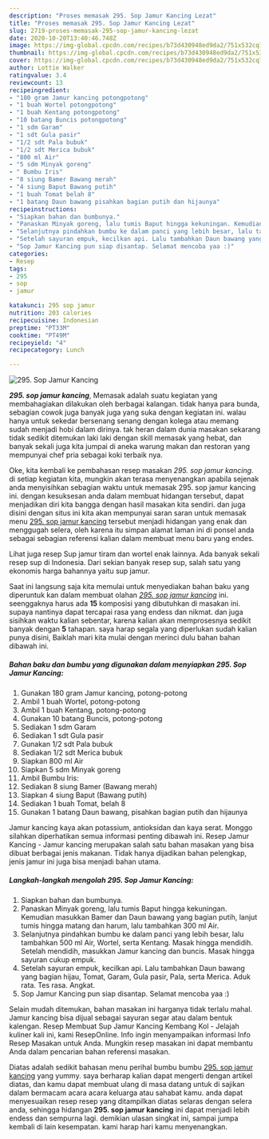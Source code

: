 ```yaml
---
description: "Proses memasak 295. Sop Jamur Kancing Lezat"
title: "Proses memasak 295. Sop Jamur Kancing Lezat"
slug: 2719-proses-memasak-295-sop-jamur-kancing-lezat
date: 2020-10-20T13:40:46.748Z
image: https://img-global.cpcdn.com/recipes/b73d430948ed9da2/751x532cq70/295-sop-jamur-kancing-foto-resep-utama.jpg
thumbnail: https://img-global.cpcdn.com/recipes/b73d430948ed9da2/751x532cq70/295-sop-jamur-kancing-foto-resep-utama.jpg
cover: https://img-global.cpcdn.com/recipes/b73d430948ed9da2/751x532cq70/295-sop-jamur-kancing-foto-resep-utama.jpg
author: Lottie Walker
ratingvalue: 3.4
reviewcount: 13
recipeingredient:
- "180 gram Jamur kancing potongpotong"
- "1 buah Wortel potongpotong"
- "1 buah Kentang potongpotong"
- "10 batang Buncis potongpotong"
- "1 sdm Garam"
- "1 sdt Gula pasir"
- "1/2 sdt Pala bubuk"
- "1/2 sdt Merica bubuk"
- "800 ml Air"
- "5 sdm Minyak goreng"
- " Bumbu Iris"
- "8 siung Bamer Bawang merah"
- "4 siung Baput Bawang putih"
- "1 buah Tomat belah 8"
- "1 batang Daun bawang pisahkan bagian putih dan hijaunya"
recipeinstructions:
- "Siapkan bahan dan bumbunya."
- "Panaskan Minyak goreng, lalu tumis Baput hingga kekuningan. Kemudian masukkan Bamer dan Daun bawang yang bagian putih, lanjut tumis hingga matang dan harum, lalu tambahkan 300 ml Air."
- "Selanjutnya pindahkan bumbu ke dalam panci yang lebih besar, lalu tambahkan 500 ml Air, Wortel, serta Kentang. Masak hingga mendidih. Setelah mendidih, masukkan Jamur kancing dan buncis. Masak hingga sayuran cukup empuk."
- "Setelah sayuran empuk, kecilkan api. Lalu tambahkan Daun bawang yang bagian hijau, Tomat, Garam, Gula pasir, Pala, serta Merica. Aduk rata. Tes rasa. Angkat."
- "Sop Jamur Kancing pun siap disantap. Selamat mencoba yaa :)"
categories:
- Resep
tags:
- 295
- sop
- jamur

katakunci: 295 sop jamur 
nutrition: 203 calories
recipecuisine: Indonesian
preptime: "PT33M"
cooktime: "PT49M"
recipeyield: "4"
recipecategory: Lunch

---
```



![295. Sop Jamur Kancing](https://img-global.cpcdn.com/recipes/b73d430948ed9da2/751x532cq70/295-sop-jamur-kancing-foto-resep-utama.jpg)

<b><i>295. sop jamur kancing</i></b>, Memasak adalah suatu kegiatan yang membahagiakan dilakukan oleh berbagai kalangan. tidak hanya para bunda, sebagian cowok juga banyak juga yang suka dengan kegiatan ini. walau hanya untuk sekedar bersenang senang dengan kolega atau memang sudah menjadi hobi dalam dirinya. tak heran dalam dunia masakan sekarang tidak sedikit ditemukan laki laki dengan skill memasak yang hebat, dan banyak sekali juga kita jumpai di aneka warung makan dan restoran yang mempunyai chef pria sebagai koki terbaik nya.

Oke, kita kembali ke pembahasan resep masakan <i>295. sop jamur kancing</i>. di setiap kegiatan kita, mungkin akan terasa menyenangkan apabila sejenak anda menyisihkan sebagian waktu untuk memasak 295. sop jamur kancing ini. dengan kesuksesan anda dalam membuat hidangan tersebut, dapat menjadikan diri kita bangga dengan hasil masakan kita sendiri. dan juga disini dengan situs ini kita akan mempunyai saran saran untuk memasak menu <u>295. sop jamur kancing</u> tersebut menjadi hidangan yang enak dan menggugah selera, oleh karena itu simpan alamat laman ini di ponsel anda sebagai sebagian referensi kalian dalam membuat menu baru yang endes.

Lihat juga resep Sup jamur tiram dan wortel enak lainnya. Ada banyak sekali resep sup di Indonesia. Dari sekian banyak resep sup, salah satu yang ekonomis harga bahannya yaitu sup jamur.


Saat ini langsung saja kita memulai untuk menyediakan bahan baku yang diperuntuk kan dalam membuat olahan <u><i>295. sop jamur kancing</i></u> ini. seenggaknya harus ada <b>15</b> komposisi yang dibutuhkan di masakan ini. supaya nantinya dapat tercapai rasa yang endess dan nikmat. dan juga sisihkan waktu kalian sebentar, karena kalian akan memprosesnya sedikit banyak dengan <b>5</b> tahapan. saya harap segala yang diperlukan sudah kalian punya disini, Baiklah mari kita mulai dengan merinci dulu bahan bahan dibawah ini.

<!--inarticleads1-->

##### Bahan baku dan bumbu yang digunakan dalam menyiapkan 295. Sop Jamur Kancing:

1. Gunakan 180 gram Jamur kancing, potong-potong
1. Ambil 1 buah Wortel, potong-potong
1. Ambil 1 buah Kentang, potong-potong
1. Gunakan 10 batang Buncis, potong-potong
1. Sediakan 1 sdm Garam
1. Sediakan 1 sdt Gula pasir
1. Gunakan 1/2 sdt Pala bubuk
1. Sediakan 1/2 sdt Merica bubuk
1. Siapkan 800 ml Air
1. Siapkan 5 sdm Minyak goreng
1. Ambil  Bumbu Iris:
1. Sediakan 8 siung Bamer (Bawang merah)
1. Siapkan 4 siung Baput (Bawang putih)
1. Sediakan 1 buah Tomat, belah 8
1. Gunakan 1 batang Daun bawang, pisahkan bagian putih dan hijaunya


Jamur kancing kaya akan potassium, antioksidan dan kaya serat. Monggo silahkan diperhatikan semua informasi penting dibawah ini. Resep Jamur Kancing - Jamur kancing merupakan salah satu bahan masakan yang bisa dibuat berbagai jenis makanan. Tidak hanya dijadikan bahan pelengkap, jenis jamur ini juga bisa menjadi bahan utama. 

<!--inarticleads2-->

##### Langkah-langkah mengolah 295. Sop Jamur Kancing:

1. Siapkan bahan dan bumbunya.
1. Panaskan Minyak goreng, lalu tumis Baput hingga kekuningan. Kemudian masukkan Bamer dan Daun bawang yang bagian putih, lanjut tumis hingga matang dan harum, lalu tambahkan 300 ml Air.
1. Selanjutnya pindahkan bumbu ke dalam panci yang lebih besar, lalu tambahkan 500 ml Air, Wortel, serta Kentang. Masak hingga mendidih. Setelah mendidih, masukkan Jamur kancing dan buncis. Masak hingga sayuran cukup empuk.
1. Setelah sayuran empuk, kecilkan api. Lalu tambahkan Daun bawang yang bagian hijau, Tomat, Garam, Gula pasir, Pala, serta Merica. Aduk rata. Tes rasa. Angkat.
1. Sop Jamur Kancing pun siap disantap. Selamat mencoba yaa :)


Selain mudah ditemukan, bahan masakan ini harganya tidak terlalu mahal. Jamur kancing bisa dijual sebagai sayuran segar atau dalam bentuk kalengan. Resep Membuat Sup Jamur Kancing Kembang Kol - Jelajah kuliner kali ini, kami ResepOnline. Info ingin menyampaikan informasi Info Resep Masakan untuk Anda. Mungkin resep masakan ini dapat membantu Anda dalam pencarian bahan referensi masakan. 

Diatas adalah sedikit bahasan menu perihal bumbu bumbu <u>295. sop jamur kancing</u> yang yummy. saya berharap kalian dapat mengerti dengan artikel diatas, dan kamu dapat membuat ulang di masa datang untuk di sajikan dalam bermacam acara acara keluarga atau sahabat kamu. anda dapat menyesuaikan resep resep yang ditampilkan diatas selaras dengan selera anda, sehingga hidangan <b>295. sop jamur kancing</b> ini dapat menjadi lebih endess dan sempurna lagi. demikian ulasan singkat ini, sampai jumpa kembali di lain kesempatan. kami harap hari kamu menyenangkan.
